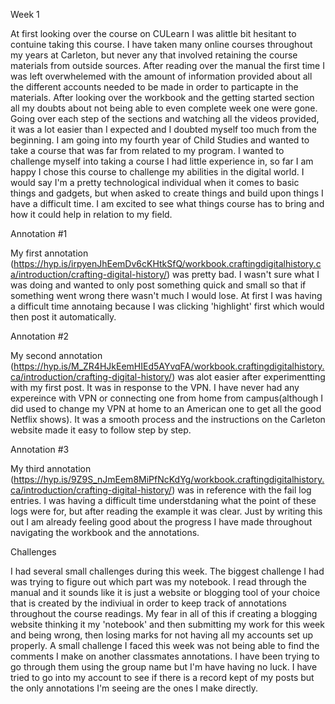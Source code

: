 Week 1

At first looking over the course on CULearn I was alittle bit hesitant to contuine taking this course. I have taken many online courses throughout my years at Carleton, but never any that involved retaining the course materials from outside sources. After reading over the manual the first time I was left overwhelemed with the amount of information provided about all the different accounts needed to be made in order to particapte in the materials. After looking over the workbook and the getting started section all my doubts about not being able to even complete week one were gone. Going over each step of the sections and watching all the videos provided, it was a lot easier than I expected and I doubted myself too much from the beginning. I am going into my fourth year of Child Studies and wanted to take a course that was far from related to my program. I wanted to challenge myself into taking a course I had little experience in, so far I am happy I chose this course to challenge my abilities in the digital world. I would say I'm a pretty technological individual when it comes to basic things and gadgets, but when asked to create things and build upon things I have a difficult time. I am excited to see what things course has to bring and how it could help in relation to my field. 

Annotation #1

My first annotation (https://hyp.is/irpyenJhEemDv6cKHtkSfQ/workbook.craftingdigitalhistory.ca/introduction/crafting-digital-history/) was pretty bad. I wasn't sure what I was doing and wanted to only post something quick and small so that if something went wrong there wasn't much I would lose. At first I was having a difficult time annotaing because I was clicking 'highlight' first which would then post it automatically. 

Annotation #2

My second annotation (https://hyp.is/M_ZR4HJkEemHIEd5AYvqFA/workbook.craftingdigitalhistory.ca/introduction/crafting-digital-history/) was alot easier after experimentting with my first post. It was in response to the VPN. I have never had any expereince with VPN or connecting one from home from campus(although I did used to change my VPN at home to an American one to get all the good Netflix shows). It was a smooth process and the instructions on the Carleton website made it easy to follow step by step.

Annotation #3

My third annotation (https://hyp.is/9Z9S_nJmEem8MiPfNcKdYg/workbook.craftingdigitalhistory.ca/introduction/crafting-digital-history/) was in reference with the fail log entries. I was having a difficult time understdaning what the point of these logs were for, but after reading the example it was clear. Just by writing this out I am already feeling good about the progress I have made throughout navigating the workbook and the annotations.


Challenges

I had several small challenges during this week. The biggest challenge I had was trying to figure out which part was my notebook. I read through the manual and it sounds like it is just a website or blogging tool of your choice that is created by the indiviual in order to keep track of annotations throughout the course readings. My fear in all of this if creating a blogging website thinking it my 'notebook' and then submitting my work for this week and being wrong, then losing marks for not having all my accounts set up properly. 
A small challenge I faced this week was not being able to find the comments I make on another classmates annotations. I have been trying to go through them using the group name but I'm have having no luck. I have tried to go into my account to see if there is a record kept of my posts but the only annotations I'm seeing are the ones I make directly. 
